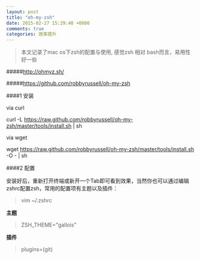 ```yaml
---
layout: post
title: "oh-my-zsh"
date: 2015-02-27 15:29:40 +0800
comments: true
categories: 效率提升
---
```


> 本文记录了mac os下zsh的配置与使用, 感觉zsh 相对 bash而言，易用性好一些

<!-- more -->

#####http://ohmyz.sh/

#####https://github.com/robbyrussell/oh-my-zsh

####1 安装

via curl

curl -L https://raw.github.com/robbyrussell/oh-my-zsh/master/tools/install.sh | sh

via wget

wget https://raw.github.com/robbyrussell/oh-my-zsh/master/tools/install.sh -O - | sh

####2 配置

安装好后，重新打开终端或新开一个Tab即可看到效果，当然你也可以通过编辑zshrc配置zsh，常用的配置项有主题以及插件：

>vim ~/.zshrc

**主题**
>ZSH_THEME="gallois"

**插件**
>plugins=(git)

